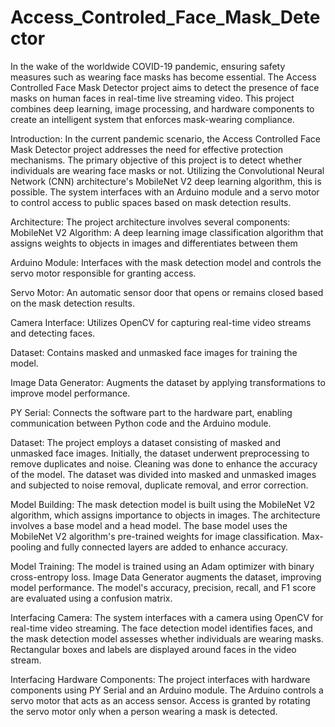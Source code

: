 # Access_Controled_Face_Mask_Detector

In the wake of the worldwide COVID-19 pandemic, ensuring safety measures such as wearing face masks has become essential. The Access Controlled Face Mask Detector project aims to detect the presence of face masks on human faces in real-time live streaming video. This project combines deep learning, image processing, and hardware components to create an intelligent system that enforces mask-wearing compliance.


Introduction:
In the current pandemic scenario, the Access Controlled Face Mask Detector project addresses the need for effective protection mechanisms. The primary objective of this project is to detect whether individuals are wearing face masks or not. Utilizing the Convolutional Neural Network (CNN) architecture's MobileNet V2 deep learning algorithm, this is possible. The system interfaces with an Arduino module and a servo motor to control access to public spaces based on mask detection results.

Architecture:
The project architecture involves several components:
MobileNet V2 Algorithm: A deep learning image classification algorithm that assigns weights to objects in images and differentiates between them

Arduino Module: Interfaces with the mask detection model and controls the servo motor responsible for granting access.

Servo Motor: An automatic sensor door that opens or remains closed based on the mask detection results.

Camera Interface: Utilizes OpenCV for capturing real-time video streams and detecting faces.

Dataset: Contains masked and unmasked face images for training the model.

Image Data Generator: Augments the dataset by applying transformations to improve model performance.

PY Serial: Connects the software part to the hardware part, enabling communication between Python code and the Arduino module.

Dataset:
The project employs a dataset consisting of masked and unmasked face images. Initially, the dataset underwent preprocessing to remove duplicates and noise. Cleaning was done to enhance the accuracy of the model. The dataset was divided into masked and unmasked images and subjected to noise removal, duplicate removal, and error correction.

Model Building:
The mask detection model is built using the MobileNet V2 algorithm, which assigns importance to objects in images. The architecture involves a base model and a head model. The base model uses the MobileNet V2 algorithm's pre-trained weights for image classification. Max-pooling and fully connected layers are added to enhance accuracy.

Model Training:
The model is trained using an Adam optimizer with binary cross-entropy loss. Image Data Generator augments the dataset, improving model performance. The model's accuracy, precision, recall, and F1 score are evaluated using a confusion matrix.

Interfacing Camera:
The system interfaces with a camera using OpenCV for real-time video streaming. The face detection model identifies faces, and the mask detection model assesses whether individuals are wearing masks. Rectangular boxes and labels are displayed around faces in the video stream.

Interfacing Hardware Components:
The project interfaces with hardware components using PY Serial and an Arduino module. The Arduino controls a servo motor that acts as an access sensor. Access is granted by rotating the servo motor only when a person wearing a mask is detected.









